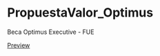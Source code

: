 # PropuestaValor_Optimus
Beca Optimus Executive - FUE

<a href="https://nereadelolmosanz.github.io/PropuestaValor_Optimus/">Preview</a>
